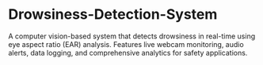 # Drowsiness-Detection-System
A computer vision-based system that detects drowsiness in real-time using eye aspect ratio (EAR) analysis. Features live webcam monitoring, audio alerts, data logging, and comprehensive analytics for safety applications.
